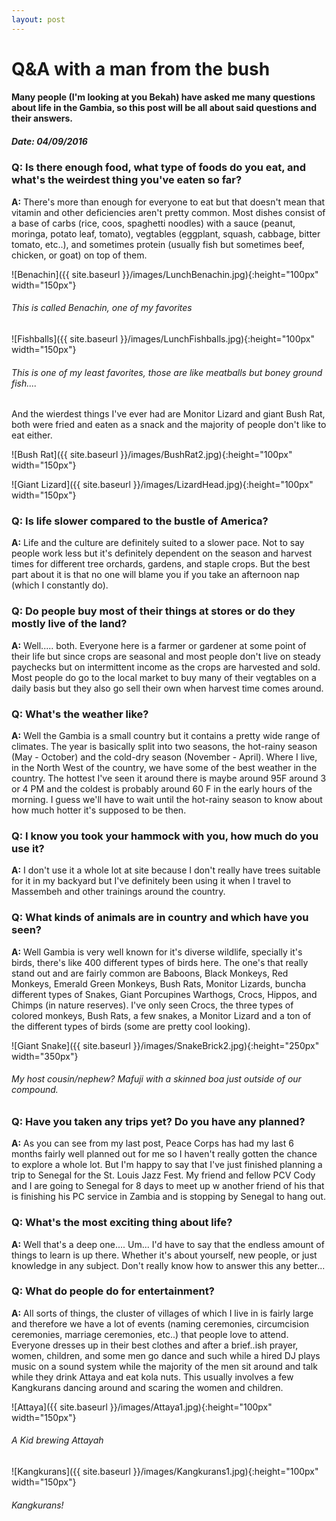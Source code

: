 ```yaml
---
layout: post
---
```

# Q&A with a man from the bush #

#### Many people (I'm looking at you Bekah) have asked me many questions about life in the Gambia, so this post will be all about said questions and their answers. ####

##### Date: 04/09/2016

### Q:  Is there enough food, what type of foods do you eat, and what's the weirdest thing you've eaten so far?

**A:** There's more than enough for everyone to eat but that doesn't mean that vitamin and other deficiencies aren't pretty common. 
Most dishes consist of a base of carbs (rice, coos, spaghetti noodles) with a sauce (peanut, moringa, potato leaf, tomato), vegtables (eggplant, squash, cabbage, bitter tomato, etc..), and sometimes protein (usually fish but sometimes beef, chicken, or goat) on top of them.

![Benachin]({{ site.baseurl }}/images/LunchBenachin.jpg){:height="100px" width="150px"}

###### This is called Benachin, one of my favorites ######

![Fishballs]({{ site.baseurl }}/images/LunchFishballs.jpg){:height="100px" width="150px"}

###### This is one of my least favorites, those are like meatballs but boney ground fish.... ######

And the wierdest things I've ever had are Monitor Lizard and giant Bush Rat, both were fried and eaten as a snack and the majority of people don't like to eat either.

![Bush Rat]({{ site.baseurl }}/images/BushRat2.jpg){:height="100px" width="150px"}

![Giant Lizard]({{ site.baseurl }}/images/LizardHead.jpg){:height="100px" width="150px"}

### Q: Is life slower compared to the bustle of America?

**A:** Life and the culture are definitely suited to a slower pace. Not to say people work less but it's definitely dependent on the season and harvest times for different tree orchards, gardens, and staple crops. But the best part about it is that no one will blame you if you take an afternoon nap (which I constantly do).

### Q: Do people buy most of their things at stores or do they mostly live of the land?

**A:** Well..... both. Everyone here is a farmer or gardener at some point of their life but since crops are seasonal and most people don't live on steady paychecks but on intermittent income as the crops are harvested and sold. Most people do go to the local market to buy many of their vegtables on a daily basis but they also go sell their own when harvest time comes around.

### Q: What's the weather like?

**A:** Well the Gambia is a small country but it contains a pretty wide range of climates. The year is basically split into two seasons, the hot-rainy season (May - October) and the cold-dry season (November - April). Where I live, in the North West of the country, we have some of the best weather in the country. The hottest I've seen it around there is maybe around 95F around 3 or 4 PM and the coldest is probably around 60 F in the early hours of the morning. I guess we'll have to wait until the hot-rainy season to know about how much hotter it's supposed to be then.

### Q: I know you took your hammock with you, how much do you use it?

**A:** I don't use it a whole lot at site because I don't really have trees suitable for it in my backyard but I've definitely been using it when I travel to Massembeh and other trainings around the country.

### Q: What kinds of animals are in country and which have you seen?

**A:** Well Gambia is very well known for it's diverse wildlife, specially it's birds, there's like 400 different types of birds here. The one's that really stand out and are fairly common are Baboons, Black Monkeys, Red Monkeys, Emerald Green Monkeys, Bush Rats, Monitor Lizards, buncha different types of Snakes, Giant Porcupines Warthogs, Crocs, Hippos, and Chimps (in nature reserves).
I've only seen Crocs, the three types of colored monkeys, Bush Rats, a few snakes, a Monitor Lizard and a ton of the different types of birds (some are pretty cool looking).

![Giant Snake]({{ site.baseurl }}/images/SnakeBrick2.jpg){:height="250px" width="350px"}

###### My host cousin/nephew? Mafuji with a skinned boa just outside of our compound.

### Q: Have you taken any trips yet? Do you have any planned?

**A:** As you can see from my last post, Peace Corps has had my last 6 months fairly well planned out for me so I haven't really gotten the chance to explore a whole lot. But I'm happy to say that I've just finished planning a trip to Senegal for the St. Louis Jazz Fest. My friend and fellow PCV Cody and I are going to Senegal for 8 days to meet up w another friend of his that is finishing his PC service in Zambia and is stopping by Senegal to hang out.

### Q: What's the most exciting thing about life?

**A:** Well that's a deep one.... Um... I'd have to say that the endless amount of things to learn is up there. Whether it's about yourself, new people, or just knowledge in any subject. Don't really know how to answer this any better...

### Q: What do people do for entertainment?

**A:** All sorts of things, the cluster of villages of which I live in is fairly large and therefore we have a lot of events (naming ceremonies, circumcision ceremonies, marriage ceremonies, etc..) that people love to attend. Everyone dresses up in their best clothes and after a brief..ish prayer, women, children, and some men go dance and such while a hired DJ plays music on a sound system while the majority of the men sit around and talk while they drink Attaya and eat kola nuts. This usually involves a few Kangkurans dancing around and scaring the women and children.

![Attaya]({{ site.baseurl }}/images/Attaya1.jpg){:height="100px" width="150px"}

###### A Kid brewing Attayah

![Kangkurans]({{ site.baseurl }}/images/Kangkurans1.jpg){:height="100px" width="150px"}

###### Kangkurans!